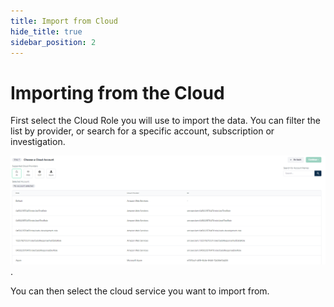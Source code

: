 ```yaml
---
title: Import from Cloud
hide_title: true
sidebar_position: 2
---
```


# Importing from the Cloud

First select the Cloud Role you will use to import the data.
You can filter the list by provider, or search for a specific account, subscription or investigation.

![Importing from cloud](/img/import-cloud.png).

You can then select the cloud service you want to import from.

